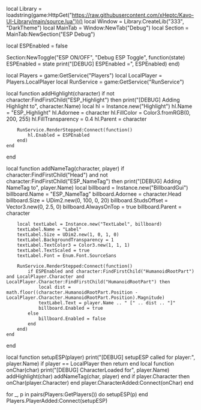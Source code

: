 
local Library = loadstring(game:HttpGet("https://raw.githubusercontent.com/xHeptc/Kavo-UI-Library/main/source.lua"))()
local Window = Library.CreateLib("333", "DarkTheme")
local MainTab = Window:NewTab("Debug")
local Section = MainTab:NewSection("ESP Debug")


local ESPEnabled = false


Section:NewToggle("ESP ON/OFF", "Debug ESP Toggle", function(state)
    ESPEnabled = state
    print("[DEBUG] ESPEnabled =", ESPEnabled)
end)


local Players = game:GetService("Players")
local LocalPlayer = Players.LocalPlayer
local RunService = game:GetService("RunService")

local function addHighlight(character)
    if not character:FindFirstChild("ESP_Highlight") then
        print("[DEBUG] Adding Highlight to", character.Name)
        local hl = Instance.new("Highlight")
        hl.Name = "ESP_Highlight"
        hl.Adornee = character
        hl.FillColor = Color3.fromRGB(0, 200, 255)
        hl.FillTransparency = 0.4
        hl.Parent = character

        RunService.RenderStepped:Connect(function()
            hl.Enabled = ESPEnabled
        end)
    end
end

local function addNameTag(character, player)
    if character:FindFirstChild("Head") and not character:FindFirstChild("ESP_NameTag") then
        print("[DEBUG] Adding NameTag to", player.Name)
        local billboard = Instance.new("BillboardGui")
        billboard.Name = "ESP_NameTag"
        billboard.Adornee = character.Head
        billboard.Size = UDim2.new(0, 100, 0, 20)
        billboard.StudsOffset = Vector3.new(0, 2.5, 0)
        billboard.AlwaysOnTop = true
        billboard.Parent = character

        local textLabel = Instance.new("TextLabel", billboard)
        textLabel.Name = "Label"
        textLabel.Size = UDim2.new(1, 0, 1, 0)
        textLabel.BackgroundTransparency = 1
        textLabel.TextColor3 = Color3.new(1, 1, 1)
        textLabel.TextScaled = true
        textLabel.Font = Enum.Font.SourceSans

        RunService.RenderStepped:Connect(function()
            if ESPEnabled and character:FindFirstChild("HumanoidRootPart") and LocalPlayer.Character and LocalPlayer.Character:FindFirstChild("HumanoidRootPart") then
                local dist = math.floor((character.HumanoidRootPart.Position - LocalPlayer.Character.HumanoidRootPart.Position).Magnitude)
                textLabel.Text = player.Name .. " [" .. dist .. "]"
                billboard.Enabled = true
            else
                billboard.Enabled = false
            end
        end)
    end
end

local function setupESP(player)
    print("[DEBUG] setupESP called for player:", player.Name)
    if player == LocalPlayer then return end
    local function onChar(char)
        print("[DEBUG] CharacterLoaded for", player.Name)
        addHighlight(char)
        addNameTag(char, player)
    end
    if player.Character then onChar(player.Character) end
    player.CharacterAdded:Connect(onChar)
end


for _, p in pairs(Players:GetPlayers()) do
    setupESP(p)
end
Players.PlayerAdded:Connect(setupESP)
